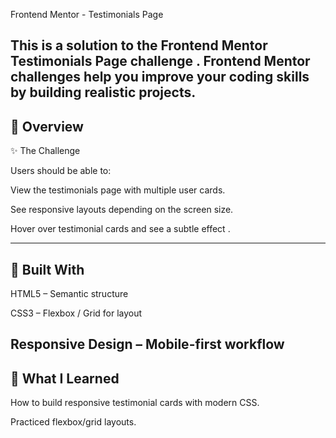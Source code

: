 Frontend Mentor - Testimonials Page

This is a solution to the Frontend Mentor Testimonials Page challenge
. Frontend Mentor challenges help you improve your coding skills by building realistic projects.
---
🚀 Overview
---
✨ The Challenge

Users should be able to:

View the testimonials page with multiple user cards.

See responsive layouts depending on the screen size.

Hover over testimonial cards and see a subtle effect .

---
🔧 Built With
---
HTML5 – Semantic structure

CSS3 – Flexbox / Grid for layout

Responsive Design – Mobile-first workflow
---

🧠 What I Learned
---
How to build responsive testimonial cards with modern CSS.

Practiced flexbox/grid layouts.
